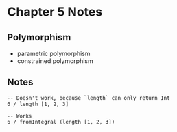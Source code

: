 # Chapter 5 Notes

## Polymorphism

* parametric polymorphism
* constrained polymorphism

## Notes

    -- Doesn't work, because `length` can only return Int
    6 / length [1, 2, 3]

    -- Works
    6 / fromIntegral (length [1, 2, 3])
